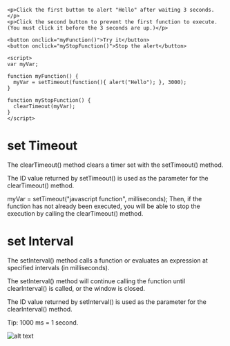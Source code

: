 ```
<p>Click the first button to alert "Hello" after waiting 3 seconds.</p>
<p>Click the second button to prevent the first function to execute. (You must click it before the 3 seconds are up.)</p>

<button onclick="myFunction()">Try it</button>
<button onclick="myStopFunction()">Stop the alert</button>

<script>
var myVar;

function myFunction() {
  myVar = setTimeout(function(){ alert("Hello"); }, 3000);
}

function myStopFunction() {
  clearTimeout(myVar);
}
</script>
```
# set Timeout 

The clearTimeout() method clears a timer set with the setTimeout() method.

The ID value returned by setTimeout() is used as the parameter for the clearTimeout() method.

myVar = setTimeout("javascript function", milliseconds);
Then, if the function has not already been executed, you will be able to stop the execution by calling the clearTimeout() method.

# set Interval

The setInterval() method calls a function or evaluates an expression at specified intervals (in milliseconds).

The setInterval() method will continue calling the function until clearInterval() is called, or the window is closed.

The ID value returned by setInterval() is used as the parameter for the clearInterval() method.

Tip: 1000 ms = 1 second.

![alt text]('./project-snapshot.png')
